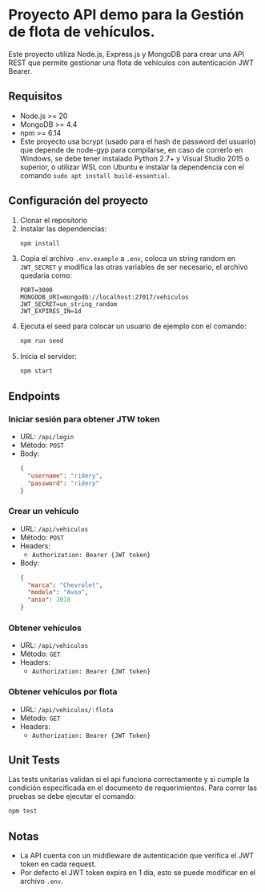 # Proyecto API demo para la Gestión de flota de vehículos.

Este proyecto utiliza Node.js, Express.js y MongoDB para crear una API REST que permite gestionar una flota de vehículos con autenticación JWT Bearer.

## Requisitos

- Node.js >= 20
- MongoDB >= 4.4
- npm >= 6.14
- Este proyecto usa bcrypt (usado para el hash de password del usuario) que depende de node-gyp para compilarse, en caso de correrlo en Windows, se debe tener instalado Python 2.7+ y Visual Studio 2015 o superior, o utilizar WSL con Ubuntu e instalar la dependencia con el comando `sudo apt install build-essential`.

## Configuración del proyecto

1. Clonar el repositorio
2. Instalar las dependencias:
    ```bash
    npm install
    ```
3. Copia el archivo `.env.example` a `.env`, coloca un string random en `JWT_SECRET` y modifica las otras variables de ser necesario, el archivo quedaria como:
    ```env
    PORT=3000
    MONGODB_URI=mongodb://localhost:27017/vehiculos
    JWT_SECRET=un_string_random
    JWT_EXPIRES_IN=1d
    ```
4. Ejecuta el seed para colocar un usuario de ejemplo con el comando:
    ```bash
    npm run seed
    ```
5. Inicia el servidor:
    ```bash
    npm start
    ```

## Endpoints

### Iniciar sesión para obtener JTW token

- URL: `/api/login`
- Método: `POST`
- Body:
  ```json
  {
    "username": "ridery",
    "password": "ridery"
  }
  ```

### Crear un vehículo

- URL: `/api/vehiculos`
- Método: `POST`
- Headers:
  - `Authorization: Bearer {JWT token}`
- Body:
  ```json
  {
    "marca": "Chevrolet",
    "modelo": "Aveo",
    "anio": 2018
  }

### Obtener vehículos

- URL: `/api/vehiculos`
- Método: `GET`
- Headers:
  - `Authorization: Bearer {JWT token}`

### Obtener vehículos por flota

- URL: `/api/vehiculos/:flota`
- Método: `GET`
- Headers:
  - `Authorization: Bearer {JWT Token}`

## Unit Tests

Las tests unitarias validan si el api funciona correctamente y si cumple la condición especificada en el documento de requerimientos. Para correr las pruebas se debe ejecutar el comando:

```bash
npm test
```

## Notas

- La API cuenta con un middleware de autenticación que verifica el JWT token en cada request.
- Por defecto el JWT token expira en 1 día, esto se puede modificar en el archivo `.env`.

